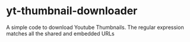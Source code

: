 # yt-thumbnail-downloader
A simple code to download Youtube Thumbnails. The regular expression matches all the shared and embedded URLs
